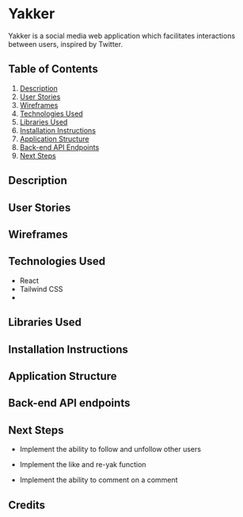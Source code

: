 # Yakker

Yakker is a social media web application which facilitates interactions between users, inspired by Twitter.

## Table of Contents

1. [Description](#description)
2. [User Stories](#user-stories)
3. [Wireframes](#wireframes)
4. [Technologies Used](#technologies-used)
5. [Libraries Used](#libraries-used)
6. [Installation Instructions](#installation-instructions)
7. [Application Structure](#application-structure)
8. [Back-end API Endpoints](#backend-api)
9. [Next Steps](#next-steps)

## Description


## User Stories

## Wireframes

## Technologies Used
- React
- Tailwind CSS
- 

## Libraries Used

## Installation Instructions

## Application Structure

## Back-end API endpoints

## Next Steps

- Implement the ability to follow and unfollow other users

- Implement the like and re-yak function

- Implement the ability to comment on a comment

## Credits
